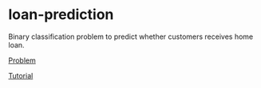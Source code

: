 # loan-prediction

Binary classification problem to predict whether customers receives home loan.

[Problem](https://datahack.analyticsvidhya.com/contest/practice-problem-loan-prediction-iii/)

[Tutorial](https://medium.com/vickdata/how-to-enter-your-first-machine-learning-competition-90e8c48e07ae)
